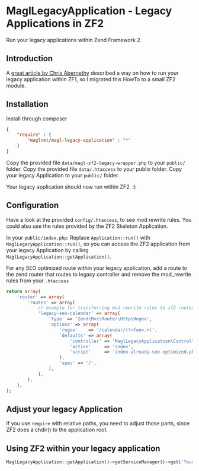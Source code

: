 # MaglLegacyApplication - Legacy Applications in ZF2

Run your legacy applications within Zend Framework 2.

## Introduction
A [great article by Chris Abernethy][1] described a way on how to run your legacy application within ZF1, so
I migrated this HowTo to a small ZF2 module.


## Installation
Install through composer
```json
{
    "require" : {
        "maglnet/magl-legacy-application" : "*"
    }
}
```

Copy the provided file `data/magl-zf2-legacy-wrapper.php` to your `public/` folder.
Copy the provided file `data/.htaccess` to your publix folder.
Copy your legacy Application to your `public/` folder.

Your legacy application should now run within ZF2. :)


## Configuration
Have a look at the provided `config/.htaccess`, to see mod rewrite rules. 
You could also use the rules provided by the ZF2 Skeleton Application.

In your `public/index.php`: Replace `Application::run()` with `MaglLegacyApplication::run()`,
so you can access the ZF2 application from your legacy Application by calling `MaglLegacyApplication::getApplication()`.

For any SEO optimized route within your legacy application, add a route to the zend router that
routes to legacy controller and remove the mod_rewrite rules from your `.htaccess`
```php
return array(
    'router' => array(
        'routes' => array(
            // example for transferring mod rewrite rules to zf2 routes
            'legacy-seo-calendar' => array(
                'type' => 'Zend\Mvc\Router\Http\Regex',
                'options' => array(
                    'regex'    => '/calendar/(?<foo>.+)',
                    'defaults' => array(
                        'controller' => 'MaglLegacyApplication\Controller\Legacy',
                        'action'     => 'index',
                        'script'     => 'index-already-seo-optimized.php',
                    ),
                    'spec' => '/',
                ),
            ),
        ),
    ),
);
```

## Adjust your legacy Application
If you use `require` with relative paths, you need to adjust those parts, since ZF2 does a chdir() to the application root.

## Using ZF2 within your legacy application
```php
MaglLegacyApplication::getApplication()->getServiceManager()->get('YourService');
```


[1]: http://www.chrisabernethy.com/zend-framework-legacy-scripts/